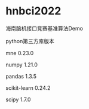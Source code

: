 # hnbci2022
海南脑机接口竞赛基准算法Demo

python第三方库版本

mne             0.23.0

numpy           1.21.0

pandas          1.3.5

scikit-learn    0.24.2

scipy           1.7.0

